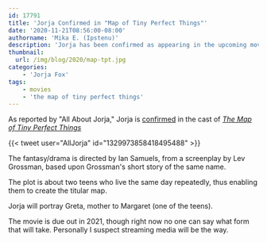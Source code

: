```yaml
---
id: 17791
title: 'Jorja Confirmed in "Map of Tiny Perfect Things"'
date: '2020-11-21T08:56:00-08:00'
authorname: 'Mika E. (Ipstenu)'
description: 'Jorja has been confirmed as appearing in the upcoming movie "Map of Tiny Perfect Things."'
thumbnail:
  url: /img/blog/2020/map-tpt.jpg
categories:
    - 'Jorja Fox'
tags:
    - movies
    - 'the map of tiny perfect things'
---
```


As reported by "All About Jorja," Jorja is [confirmed](https://www.ioncinema.com/news/festival-predictions/2021-sundance-film-festival-ian-samuels-the-map-of-tiny-perfect-things) in the cast of _[The Map of Tiny Perfect Things](https://jorjafox.net/library/actor/map-of-tiny-perfect-things/)_

{{< tweet user="AllJorja" id="1329973858418495488" >}}

The fantasy/drama is directed by Ian Samuels, from a screenplay by Lev Grossman, based upon Grossman's short story of the same name.

The plot is about two teens who live the same day repeatedly, thus enabling them to create the titular map.

Jorja will portray Greta, mother to Margaret (one of the teens).

The movie is due out in 2021, though right now no one can say what form that will take. Personally I suspect streaming media will be the way.
